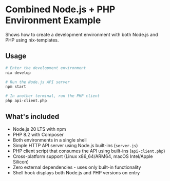 # Combined Node.js + PHP Environment Example

Shows how to create a development environment with both Node.js and PHP using nix-templates.

## Usage

```bash
# Enter the development environment
nix develop

# Run the Node.js API server
npm start

# In another terminal, run the PHP client
php api-client.php
```

## What's included

- Node.js 20 LTS with npm
- PHP 8.2 with Composer
- Both environments in a single shell
- Simple HTTP API server using Node.js built-ins (`server.js`)
- PHP client script that consumes the API using built-ins (`api-client.php`)
- Cross-platform support (Linux x86_64/ARM64, macOS Intel/Apple Silicon)
- Zero external dependencies - uses only built-in functionality
- Shell hook displays both Node.js and PHP versions on entry
